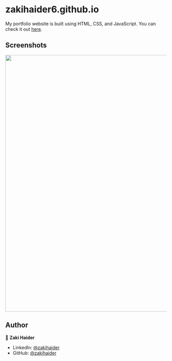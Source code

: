 # zakihaider6.github.io

My portfolio website is built using HTML, CSS, and JavaScript. You can check it out [here](https://zakihaider6.github.io).



## Screenshots

<p float="center">
    <img src="https://github.com/zakihaider6/zakihaider6.github.io/blob/main/Screenshots/1.png" width="800">
</p>



## Author

👤 **Zaki Haider**

* LinkedIn: [@zakihaider](https://www.linkedin.com/in/zaki-haider-15ba50230/)
* GitHub: [@zakihaider](https://github.com/zakihaider6)
